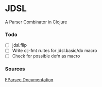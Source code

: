 # JDSL
A Parser Combinator in Clojure  

### Todo
- [ ] jdsl.flip
- [ ] Write clj-fmt rultes for jdsl.basic/do macro
- [ ] Check for possible defn as macro

### Sources
[FParsec Documentation](http://www.quanttec.com/fparsec/reference/primitives.html)